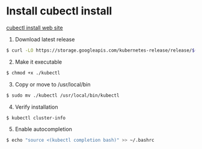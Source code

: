 # Install cubectl install
[cubectl install web site](https://kubernetes.io/docs/tasks/tools/install-kubectl/)

1. Download latest release
```bash
$ curl -LO https://storage.googleapis.com/kubernetes-release/release/$(curl -s https://storage.googleapis.com/kubernetes-release/release/stable.txt)/bin/linux/amd64/kubectl
```

2. Make it executable
```bash
$ chmod +x ./kubectl
```

3. Copy or move to /usr/local/bin
```bash
$ sudo mv ./kubectl /usr/local/bin/kubectl
```

4. Verify installation
```bash
$ kubectl cluster-info
```

5. Enable autocompletion
```bash
$ echo "source <(kubectl completion bash)" >> ~/.bashrc
```